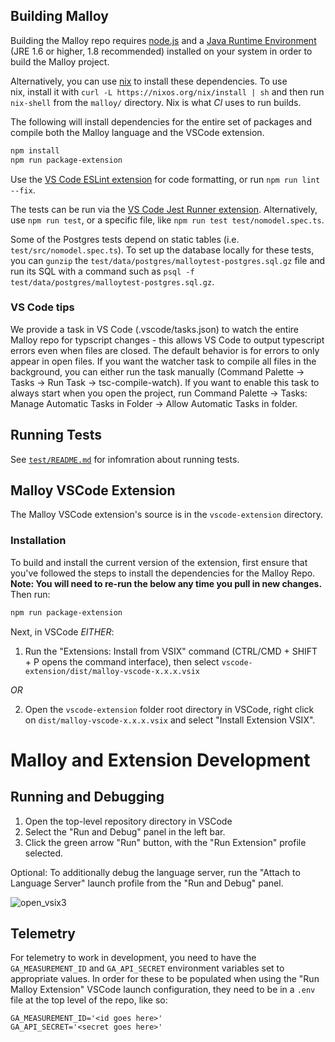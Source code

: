 ## Building Malloy

Building the Malloy repo requires [node.js](https://nodejs.org/en/download/) and a [Java Runtime Environment](https://www.oracle.com/java/technologies/javase-jre8-downloads.html) (JRE 1.6 or higher, 1.8 recommended) installed on your system in order to build the Malloy project.

Alternatively, you can use [nix](https://nixos.org/) to install these dependencies. To use nix, install it with `curl -L https://nixos.org/nix/install | sh` and then run `nix-shell` from the `malloy/` directory. Nix is what _CI_ uses to run builds.

The following will install dependencies for the entire set of packages and compile both the Malloy language and the VSCode extension.

```bash
npm install
npm run package-extension
```

Use the [VS Code ESLint extension](https://marketplace.visualstudio.com/items?itemName=dbaeumer.vscode-eslint) for code formatting, or run `npm run lint --fix`.

The tests can be run via the [VS Code Jest Runner extension](https://marketplace.visualstudio.com/items?itemName=firsttris.vscode-jest-runner). Alternatively, use `npm run test`, or a specific file, like `npm run test test/nomodel.spec.ts`.

Some of the Postgres tests depend on static tables (i.e. `test/src/nomodel.spec.ts`). To set up the database locally for these tests, you can `gunzip` the `test/data/postgres/malloytest-postgres.sql.gz` file and run its SQL with a command such as `psql -f test/data/postgres/malloytest-postgres.sql.gz`.

### VS Code tips

We provide a task in VS Code (.vscode/tasks.json) to watch the entire Malloy repo for typscript changes - this allows VS Code to output typescript errors even when files are closed. The default behavior is for errors to only appear in open files. If you want the watcher task to compile all files in the background, you can either run the task manually (Command Palette -> Tasks -> Run Task -> tsc-compile-watch). If you want to enable this task to always start when you open the project, run Command Palette -> Tasks: Manage Automatic Tasks in Folder -> Allow Automatic Tasks in folder.

## Running Tests

See [`test/README.md`](./test/README.md) for infomration about running tests.

## Malloy VSCode Extension

The Malloy VSCode extension's source is in the `vscode-extension` directory.

### Installation

To build and install the current version of the extension, first ensure that you've followed the steps to install the dependencies for the Malloy Repo. **Note: You will need to re-run the below any time you pull in new changes.** Then run:

```bash
npm run package-extension
```

Next, in VSCode _EITHER_:

1. Run the "Extensions: Install from VSIX" command (CTRL/CMD + SHIFT + P opens the command interface), then select `vscode-extension/dist/malloy-vscode-x.x.x.vsix`

_OR_

2. Open the `vscode-extension` folder root directory in VSCode, right click on `dist/malloy-vscode-x.x.x.vsix` and select "Install Extension VSIX".

# Malloy and Extension Development

## Running and Debugging

1. Open the top-level repository directory in VSCode
2. Select the "Run and Debug" panel in the left bar.
3. Click the green arrow "Run" button, with the "Run Extension" profile selected.

Optional: To additionally debug the language server, run the "Attach to Language Server"
launch profile from the "Run and Debug" panel.

![open_vsix3](https://user-images.githubusercontent.com/7178946/130678501-cd5cf79b-0d48-42a6-a4d5-602f1b0d563d.gif)

## Telemetry

For telemetry to work in development, you need to have the `GA_MEASUREMENT_ID` and `GA_API_SECRET` environment variables set to appropriate values. In order for these to be populated when using the "Run Malloy Extension" VSCode launch configuration, they need to be in a `.env` file at the top level of the repo, like so:

```
GA_MEASUREMENT_ID='<id goes here>'
GA_API_SECRET='<secret goes here>'
```

